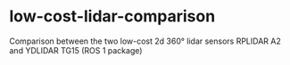 # low-cost-lidar-comparison
Comparison between the two low-cost 2d 360° lidar sensors RPLIDAR A2 and YDLIDAR TG15 (ROS 1 package)
